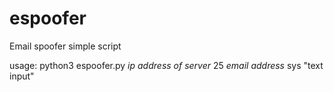 # espoofer
Email spoofer simple script

usage: python3 espoofer.py *ip address of server* 25 *email address* sys "text input"

